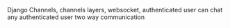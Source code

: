 Django Channels, channels layers, websocket, authenticated user can chat any authenticated user two way communication
